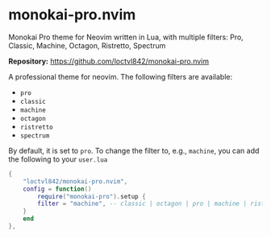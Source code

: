 # monokai-pro.nvim

Monokai Pro theme for Neovim written in Lua, with multiple filters: Pro, Classic, Machine, Octagon, Ristretto, Spectrum

**Repository:** <https://github.com/loctvl842/monokai-pro.nvim>

A professional theme for neovim. The following filters are available:

*   `pro`
*   `classic`
*   `machine`
*   `octagon`
*   `ristretto`
*   `spectrum`

By default, it is set to `pro`. To change the filter to, e.g., `machine`, you can add the following to your `user.lua`

```lua
{
    "loctvl842/monokai-pro.nvim",
    config = function()
        require("monokai-pro").setup {
        filter = "machine", -- classic | octagon | pro | machine | ristretto | spectrum
    }
    end
},
```
